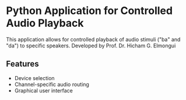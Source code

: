 # Python Application for Controlled Audio Playback

This application allows for controlled playback of audio stimuli ("ba" and "da") to specific speakers.
Developed by Prof. Dr. Hicham G. Elmongui

## Features
- Device selection
- Channel-specific audio routing
- Graphical user interface
